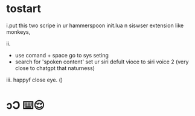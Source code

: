 # tostart
i.put this two scripe in ur hammerspoon init.lua n siswser extension like monkeys, 


ii.
- use comand + space go to sys seting
- search for 'spoken content' set ur siri defult vioce to siri voice 2 (very close to chatgpt that naturness)

iii.
happyf close eye. ()


# ɔƆ ⌨️😌
